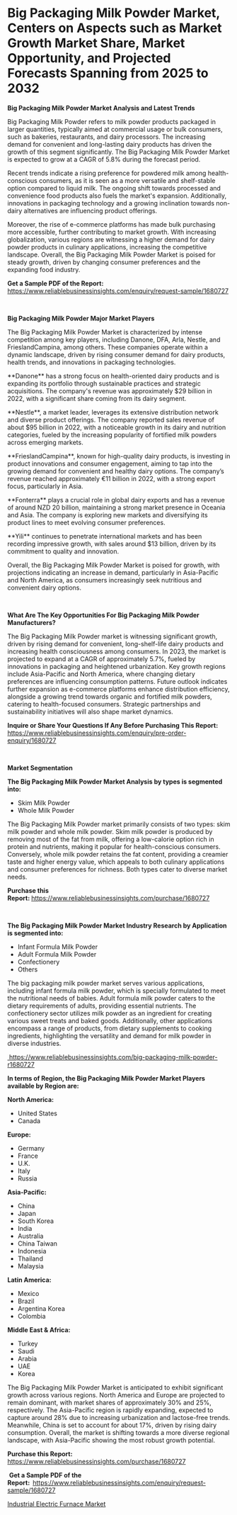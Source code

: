 <p><h1>Big Packaging Milk Powder Market, Centers on Aspects such as Market Growth Market Share, Market Opportunity, and Projected Forecasts Spanning from 2025 to 2032</h1></p><p><strong>Big Packaging Milk Powder Market Analysis and Latest Trends</strong></p>
<p><p>Big Packaging Milk Powder refers to milk powder products packaged in larger quantities, typically aimed at commercial usage or bulk consumers, such as bakeries, restaurants, and dairy processors. The increasing demand for convenient and long-lasting dairy products has driven the growth of this segment significantly. The Big Packaging Milk Powder Market is expected to grow at a CAGR of 5.8% during the forecast period.</p><p>Recent trends indicate a rising preference for powdered milk among health-conscious consumers, as it is seen as a more versatile and shelf-stable option compared to liquid milk. The ongoing shift towards processed and convenience food products also fuels the market's expansion. Additionally, innovations in packaging technology and a growing inclination towards non-dairy alternatives are influencing product offerings. </p><p>Moreover, the rise of e-commerce platforms has made bulk purchasing more accessible, further contributing to market growth. With increasing globalization, various regions are witnessing a higher demand for dairy powder products in culinary applications, increasing the competitive landscape. Overall, the Big Packaging Milk Powder Market is poised for steady growth, driven by changing consumer preferences and the expanding food industry.</p></p>
<p><strong>Get a Sample PDF of the Report:&nbsp;</strong> <a href="https://www.reliablebusinessinsights.com/enquiry/request-sample/1680727?utm_campaign=3283&utm_medium=2&utm_source=Github&utm_content=ia&utm_term=24032025&utm_id=big-packaging-milk-powder">https://www.reliablebusinessinsights.com/enquiry/request-sample/1680727</a></p>
<p>&nbsp;</p>
<p><strong>Big Packaging Milk Powder Major Market Players</strong></p>
<p><p>The Big Packaging Milk Powder Market is characterized by intense competition among key players, including Danone, DFA, Arla, Nestle, and FrieslandCampina, among others. These companies operate within a dynamic landscape, driven by rising consumer demand for dairy products, health trends, and innovations in packaging technologies.</p><p>**Danone** has a strong focus on health-oriented dairy products and is expanding its portfolio through sustainable practices and strategic acquisitions. The company's revenue was approximately $29 billion in 2022, with a significant share coming from its dairy segment.</p><p>**Nestle**, a market leader, leverages its extensive distribution network and diverse product offerings. The company reported sales revenue of about $95 billion in 2022, with a noticeable growth in its dairy and nutrition categories, fueled by the increasing popularity of fortified milk powders across emerging markets.</p><p>**FrieslandCampina**, known for high-quality dairy products, is investing in product innovations and consumer engagement, aiming to tap into the growing demand for convenient and healthy dairy options. The company’s revenue reached approximately €11 billion in 2022, with a strong export focus, particularly in Asia.</p><p>**Fonterra** plays a crucial role in global dairy exports and has a revenue of around NZD 20 billion, maintaining a strong market presence in Oceania and Asia. The company is exploring new markets and diversifying its product lines to meet evolving consumer preferences.</p><p>**Yili** continues to penetrate international markets and has been recording impressive growth, with sales around $13 billion, driven by its commitment to quality and innovation.</p><p>Overall, the Big Packaging Milk Powder Market is poised for growth, with projections indicating an increase in demand, particularly in Asia-Pacific and North America, as consumers increasingly seek nutritious and convenient dairy options.</p></p>
<p>&nbsp;</p>
<p><strong>What Are The Key Opportunities For Big Packaging Milk Powder Manufacturers?</strong></p>
<p><p>The Big Packaging Milk Powder market is witnessing significant growth, driven by rising demand for convenient, long-shelf-life dairy products and increasing health consciousness among consumers. In 2023, the market is projected to expand at a CAGR of approximately 5.7%, fueled by innovations in packaging and heightened urbanization. Key growth regions include Asia-Pacific and North America, where changing dietary preferences are influencing consumption patterns. Future outlook indicates further expansion as e-commerce platforms enhance distribution efficiency, alongside a growing trend towards organic and fortified milk powders, catering to health-focused consumers. Strategic partnerships and sustainability initiatives will also shape market dynamics.</p></p>
<p><strong>Inquire or Share Your Questions If Any Before Purchasing This Report:</strong> <a href="https://www.reliablebusinessinsights.com/enquiry/pre-order-enquiry/1680727?utm_campaign=3283&utm_medium=2&utm_source=Github&utm_content=ia&utm_term=24032025&utm_id=big-packaging-milk-powder">https://www.reliablebusinessinsights.com/enquiry/pre-order-enquiry/1680727</a></p>
<p>&nbsp;</p>
<p><strong>Market Segmentation</strong></p>
<p><strong>The Big Packaging Milk Powder Market Analysis by types is segmented into:</strong></p>
<p><ul><li>Skim Milk Powder</li><li>Whole Milk Powder</li></ul></p>
<p><p>The Big Packaging Milk Powder market primarily consists of two types: skim milk powder and whole milk powder. Skim milk powder is produced by removing most of the fat from milk, offering a low-calorie option rich in protein and nutrients, making it popular for health-conscious consumers. Conversely, whole milk powder retains the fat content, providing a creamier taste and higher energy value, which appeals to both culinary applications and consumer preferences for richness. Both types cater to diverse market needs.</p></p>
<p><strong>Purchase this Report:&nbsp;</strong><a href="https://www.reliablebusinessinsights.com/purchase/1680727?utm_campaign=3283&utm_medium=2&utm_source=Github&utm_content=ia&utm_term=24032025&utm_id=big-packaging-milk-powder">https://www.reliablebusinessinsights.com/purchase/1680727</a></p>
<p>&nbsp;</p>
<p><strong>The Big Packaging Milk Powder Market Industry Research by Application is segmented into:</strong></p>
<p><ul><li>Infant Formula Milk Powder</li><li>Adult Formula Milk Powder</li><li>Confectionery</li><li>Others</li></ul></p>
<p><p>The big packaging milk powder market serves various applications, including infant formula milk powder, which is specially formulated to meet the nutritional needs of babies. Adult formula milk powder caters to the dietary requirements of adults, providing essential nutrients. The confectionery sector utilizes milk powder as an ingredient for creating various sweet treats and baked goods. Additionally, other applications encompass a range of products, from dietary supplements to cooking ingredients, highlighting the versatility and demand for milk powder in diverse industries.</p></p>
<p><a href="https://www.reliablebusinessinsights.com/big-packaging-milk-powder-r1680727?utm_campaign=3283&utm_medium=2&utm_source=Github&utm_content=ia&utm_term=24032025&utm_id=big-packaging-milk-powder">&nbsp;https://www.reliablebusinessinsights.com/big-packaging-milk-powder-r1680727</a></p>
<p><strong>In terms of Region, the Big Packaging Milk Powder Market Players available by Region are:</strong></p>
<p>
    <p> <strong> North America: </strong>
        <ul>
            <li>United States</li>
            <li>Canada</li>
        </ul>
        </p> 
    <p> <strong> Europe: </strong>
        <ul>
            <li>Germany</li>
            <li>France</li>
            <li>U.K.</li>
            <li>Italy</li>
            <li>Russia</li>
        </ul>
        </p> 
    <p> <strong> Asia-Pacific: </strong>
        <ul>
            <li>China</li>
            <li>Japan</li>
            <li>South Korea</li>
            <li>India</li>
            <li>Australia</li>
            <li>China Taiwan</li>
            <li>Indonesia</li>
            <li>Thailand</li>
            <li>Malaysia</li>
        </ul>
        </p> 
    <p> <strong> Latin America: </strong>
        <ul>
            <li>Mexico</li>
            <li>Brazil</li>
            <li>Argentina Korea</li>
            <li>Colombia</li>
        </ul>
        </p> 
    <p> <strong> Middle East & Africa: </strong>
        <ul>
            <li>Turkey</li>
            <li>Saudi</li>
            <li>Arabia</li>
            <li>UAE</li>
            <li>Korea</li>
        </ul>
    </p>
    </p>
<p><p>The Big Packaging Milk Powder Market is anticipated to exhibit significant growth across various regions. North America and Europe are projected to remain dominant, with market shares of approximately 30% and 25%, respectively. The Asia-Pacific region is rapidly expanding, expected to capture around 28% due to increasing urbanization and lactose-free trends. Meanwhile, China is set to account for about 17%, driven by rising dairy consumption. Overall, the market is shifting towards a more diverse regional landscape, with Asia-Pacific showing the most robust growth potential.</p></p>
<p><strong>Purchase this Report: </strong><a href="https://www.reliablebusinessinsights.com/purchase/1680727?utm_campaign=3283&utm_medium=2&utm_source=Github&utm_content=ia&utm_term=24032025&utm_id=big-packaging-milk-powder">https://www.reliablebusinessinsights.com/purchase/1680727</a></p>
<p>&nbsp;<strong>Get a Sample PDF of the Report:&nbsp;&nbsp;</strong><a href="https://www.reliablebusinessinsights.com/enquiry/request-sample/1680727?utm_campaign=3283&utm_medium=2&utm_source=Github&utm_content=ia&utm_term=24032025&utm_id=big-packaging-milk-powder">https://www.reliablebusinessinsights.com/enquiry/request-sample/1680727</a></p>
<p><strong></strong></p>
<p><p><a href="https://github.com/shopovdjondo/Market-Research-Report-List-1/blob/main/industrial-electric-furnace-market.md?utm_campaign=3283&utm_medium=2&utm_source=Github&utm_content=ia&utm_term=24032025&utm_id=big-packaging-milk-powder">Industrial Electric Furnace Market</a></p></p>